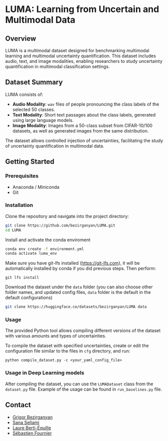 # LUMA: Learning from Uncertain and Multimodal Data

## Overview

LUMA is a multimodal dataset designed for benchmarking multimodal learning and multimodal uncertainty quantification. This dataset includes audio, text, and image modalities, enabling researchers to study uncertainty quantification in multimodal classification settings.

## Dataset Summary

LUMA consists of:
- **Audio Modality**: `wav` files of people pronouncing the class labels of the selected 50 classes.
- **Text Modality**: Short text passages about the class labels, generated using large language models.
- **Image Modality**: Images from a 50-class subset from CIFAR-10/100 datasets, as well as generated images from the same distribution.

The dataset allows controlled injection of uncertainties, facilitating the study of uncertainty quantification in multimodal data.

## Getting Started

### Prerequisites

- Anaconda / Miniconda
- Git

### Installation
Clone the repository and navigate into the project directory:

```bash
git clone https://github.com/bezirganyan/LUMA.git 
cd LUMA
```
Install and activate the conda enviroment
```bash
conda env create -f environment.yml
conda activate luma_env
```

Make sure you have git-lfs installed (https://git-lfs.com), it will be automatically installed by conda if you did previous steps. Then perform:
```
git lfs install
```
Download the dataset under the `data` folder (you can also choose other folder names, and updated config files, `data` folder is the default in the default configurations)
```bash
git clone https://huggingface.co/datasets/bezirganyan/LUMA data
```

### Usage
The provided Python tool allows compiling different versions of the dataset with various amounts and types of uncertainties.

To compile the dataset with specified uncertainties, create or edit the configuration file similar to the files in `cfg` directory, and run:
```
python compile_dataset.py -c <your_yaml_config_file>
```

### Usage in Deep Learning models
After compiling the dataset, you can use the `LUMADataset` class from the `dataset.py` file. Example of the usage can be found in `run_baselines.py` file.


## Contact

* <a href="mailto:grigor.bezirganyan98@gmail.com">Grigor Bezirganyan</a>
* <a href="mailto:sana.sellami@univ-amu.fr">Sana Sellami</a>
* <a href="mailto:laure.berti@ird.fr">Laure Berti-Équille</a>
* <a href="mailto:sebastien.fournier@univ-amu.fr">Sébastien Fournier</a>
